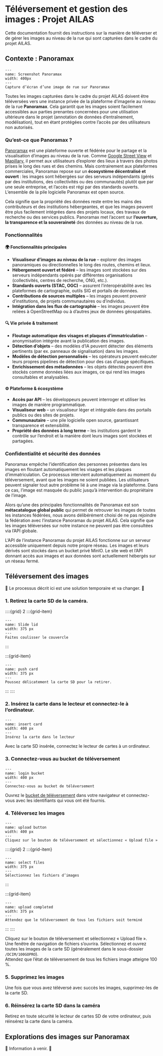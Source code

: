 # Téléversement et gestion des images : Projet AILAS

Cette documentation fournit des instructions sur la manière de téléverser et de gérer les images au niveau de la rue qui sont capturées dans le cadre du projet AILAS.

## Contexte : Panoramax

<!-- Screenshot Panoramax -->

```{figure} /fig/AILAS_screenshot_panoramax.png
---
name: Screenshot Panoramax
width: 400px
---
Capture d’écran d’une image de rue sur Panoramax
```

Toutes les images capturées dans le cadre du projet AILAS doivent être téléversées vers une instance privée de la plateforme d’imagerie au niveau de la rue **Panoramax**. Cela garantit que les images soient facilement accessibles aux parties prenantes concernées pour une utilisation ultérieure dans le projet (annotation de données d’entraînement, modélisation), tout en étant protégées contre l’accès par des utilisateurs non autorisés.

### Qu’est-ce que Panoramax ?

[Panoramax](https://panoramax.fr) est une plateforme ouverte et fédérée pour le partage et la visualisation d’images au niveau de la rue. Comme [Google Street View](https://www.google.com/streetview/) et [Mapillary](https://www.mapillary.com), il permet aux utilisateurs d’explorer des lieux à travers des photos prises le long des rues et des chemins. Mais contrairement aux plateformes commerciales, Panoramax repose sur un **écosystème décentralisé et ouvert** : les images sont hébergées sur des serveurs indépendants (gérés par des institutions, des collectivités ou des communautés) plutôt que par une seule entreprise, et l’accès est régi par des standards ouverts. L’ensemble de la pile logicielle Panoramax est open source.

Cela signifie que la propriété des données reste entre les mains des contributeurs et des institutions hébergeantes, et que les images peuvent être plus facilement intégrées dans des projets locaux, des travaux de recherche ou des services publics. Panoramax met l’accent sur **l’ouverture, la transparence et la souveraineté** des données au niveau de la rue.

### Fonctionnalités

#### 🌍 Fonctionnalités principales

* **Visualiseur d’images au niveau de la rue** – explorer des images panoramiques ou directionnelles le long des routes, chemins et lieux.
* **Hébergement ouvert et fédéré** – les images sont stockées sur des serveurs indépendants opérés par différentes organisations (collectivités, centres de recherche, ONG, etc.).
* **Standards ouverts (STAC, OGC)** – assurent l’interopérabilité avec les plateformes de cartographie, outils SIG et portails de données.
* **Contributions de sources multiples** – les images peuvent provenir d’institutions, de projets communautaires ou d’individus.
* **Intégration dans les flux de cartographie** – les images peuvent être reliées à OpenStreetMap ou à d’autres jeux de données géospatiales.

#### 🔍 Vie privée & traitement

* **Floutage automatique des visages et plaques d’immatriculation** – anonymisation intégrée avant la publication des images.
* **Détection d’objets** – des modèles d’IA peuvent détecter des éléments pertinents (par ex. panneaux de signalisation) dans les images.
* **Modèles de détection personnalisés** – les opérateurs peuvent exécuter leurs propres pipelines de détection pour des cas d’usage spécifiques.
* **Enrichissement des métadonnées** – les objets détectés peuvent être stockés comme données liées aux images, ce qui rend les images consultables et analysables.

#### ⚙️ Plateforme & écosystème

* **Accès par API** – les développeurs peuvent interroger et utiliser les images de manière programmatique.
* **Visualiseur web** – un visualiseur léger et intégrable dans des portails publics ou des sites de projets.
* **Communautaire** – une pile logicielle open source, garantissant transparence et extensibilité.
* **Propriété des données à long terme** – les institutions gardent le contrôle sur l’endroit et la manière dont leurs images sont stockées et partagées.

### Confidentialité et sécurité des données

Panoramax empêche l’identification des personnes présentes dans les images en floutant automatiquement les visages et les plaques d’immatriculation. Ce processus intervient automatiquement au moment du téléversement, avant que les images ne soient publiées. Les utilisateurs peuvent signaler tout autre problème lié à une image via la plateforme. Dans ce cas, l’image est masquée du public jusqu’à intervention du propriétaire de l’image.

Alors qu’une des principales fonctionnalités de Panoramax est son **métacatalogue global public** qui permet de retrouver les images de toutes les instances fédérées, nous avons délibérément choisi de ne pas rejoindre la fédération avec l’instance Panoramax du projet AILAS. Cela signifie que les images téléversées sur notre instance ne peuvent pas être consultées via l’API globale.

L’API de l’instance Panoramax du projet AILAS fonctionne sur un serveur accessible uniquement depuis notre propre réseau. Les images et leurs dérivés sont stockés dans un bucket privé MinIO. Le site web et l’API donnant accès aux images et aux données sont actuellement hébergés sur un réseau fermé.

## Téléversement des images
🚧 Le processus décrit ici est une solution temporaire et va changer. 🚧

### 1. Retirez la carte SD de la caméra.

::::{grid} 2
:::{grid-item}

```{figure} /fig/AILAS_slide_lid.jpg
---
name: Slide lid
width: 375 px
---
Faites coulisser le couvercle
```

:::

:::{grid-item}

```{figure} /fig/AILAS_push_card.jpg
---
name: push card
width: 375 px
---
Poussez délicatement la carte SD pour la retirer.
```

:::
::::

### 2. Insérez la carte dans le lecteur et connectez-le à l’ordinateur.

```{figure} /fig/AILAS_insert_card.jpg
---
name: insert card
width: 400 px
---
Insérez la carte dans le lecteur 
```

Avec la carte SD insérée, connectez le lecteur de cartes à un ordinateur.

### 3. Connectez-vous au bucket de téléversement

```{figure} /fig/AILAS_bucket_login.png
---
name: login bucket
width: 400 px
---
Connectez-vous au bucket de téléversement
```

Ouvrez le  [bucket de téléversement](https://warm.storage.heigit.org/ui/browser/heigit-hum-panoramax-temp) dans votre navigateur et connectez-vous avec les identifiants qui vous ont été fournis.

### 4. Téléversez les images

```{figure} /fig/AILAS_upload_button.png
---
name: upload button
width: 400 px
---
Cliquez sur le bouton de téléversement et sélectionnez « Upload file »
```

::::{grid} 2
:::{grid-item}

```{figure} /fig/AILAS_select_files.png
---
name: select files
width: 375 px
---
Sélectionnez les fichiers d’images
```

:::

:::{grid-item}

```{figure} /fig/AILAS_upload_completed.png
---
name: upload completed
width: 375 px
---
Attendez que le téléversement de tous les fichiers soit terminé
```

:::
::::

Cliquez sur le bouton de téléversement et sélectionnez « Upload file ».  
Une fenêtre de navigation de fichiers s’ouvrira. Sélectionnez et ouvrez toutes les images de la carte SD (généralement dans le sous-dossier `/DCIM/100GOPRO`).  
Attendez que l’état de téléversement de tous les fichiers image atteigne 100 %.

### 5. Supprimez les images

Une fois que vous avez téléversé avec succès les images, supprimez-les de la carte SD.

### 6. Réinsérez la carte SD dans la caméra

Retirez en toute sécurité le lecteur de cartes SD de votre ordinateur, puis réinsérez la carte dans la caméra.

## Explorations des images sur Panoramax
🚧 Information à venir. 🚧

